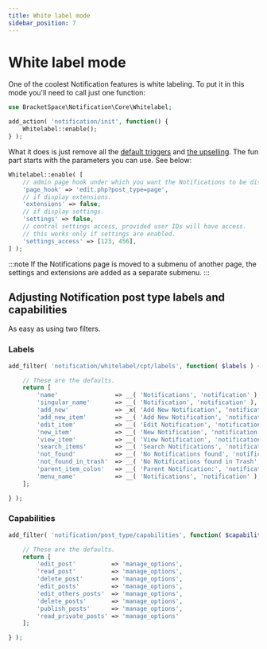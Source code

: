 ```yaml
---
title: White label mode
sidebar_position: 7
---
```


# White label mode

One of the coolest Notification features is white labeling. To put it in this mode you'll need to call just one function:

```php
use BracketSpace\Notification\Core\Whitelabel;

add_action( 'notification/init', function() {
	Whitelabel::enable();
} );
```

What it does is just remove all the [default triggers](../triggers/default-triggers.md) and [the upselling](../../user-guide/advanced/disable-upselling.md). The fun part starts with the parameters you can use. See below:

```php
Whitelabel::enable( [
	// admin page hook under which you want the Notifications to be displayed.
	'page_hook' => 'edit.php?post_type=page',
	// if display extensions.
	'extensions' => false,
	// if display settings.
	'settings' => false,
	// control settings access, provided user IDs will have access.
	// this works only if settings are enabled.
	'settings_access' => [123, 456],
] );
```

:::note
If the Notifications page is moved to a submenu of another page, the settings and extensions are added as a separate submenu.
:::

## Adjusting Notification post type labels and capabilities

As easy as using two filters.

### Labels

```php
add_filter( 'notification/whitelabel/cpt/labels', function( $labels ) {

	// These are the defaults.
	return [
		'name'                => __( 'Notifications', 'notification' ),
		'singular_name'       => __( 'Notification', 'notification' ),
		'add_new'             => _x( 'Add New Notification', 'notification', 'notification' ),
		'add_new_item'        => __( 'Add New Notification', 'notification' ),
		'edit_item'           => __( 'Edit Notification', 'notification' ),
		'new_item'            => __( 'New Notification', 'notification' ),
		'view_item'           => __( 'View Notification', 'notification' ),
		'search_items'        => __( 'Search Notifications', 'notification' ),
		'not_found'           => __( 'No Notifications found', 'notification' ),
		'not_found_in_trash'  => __( 'No Notifications found in Trash', 'notification' ),
		'parent_item_colon'   => __( 'Parent Notification:', 'notification' ),
		'menu_name'           => __( 'Notifications', 'notification' ),
	];

} );
```

### Capabilities

```php
add_filter( 'notification/post_type/capabilities', function( $capabilities ) {

	// These are the defaults.
	return [
		'edit_post'          => 'manage_options',
		'read_post'          => 'manage_options',
		'delete_post'        => 'manage_options',
		'edit_posts'         => 'manage_options',
		'edit_others_posts'  => 'manage_options',
		'delete_posts'       => 'manage_options',
		'publish_posts'      => 'manage_options',
		'read_private_posts' => 'manage_options'
	];

} );
```